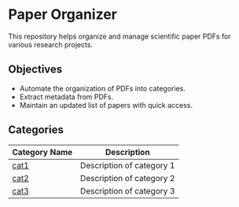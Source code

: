 # Paper Organizer

This repository helps organize and manage scientific paper PDFs for various research projects.

## Objectives

- Automate the organization of PDFs into categories.
- Extract metadata from PDFs.
- Maintain an updated list of papers with quick access.

## Categories

| Category Name | Description                      |
|---------------|----------------------------------|
| [cat1](cat1/) | Description of category 1 |
| [cat2](cat2/) | Description of category 2 |
| [cat3](cat3/) | Description of category 3 |
